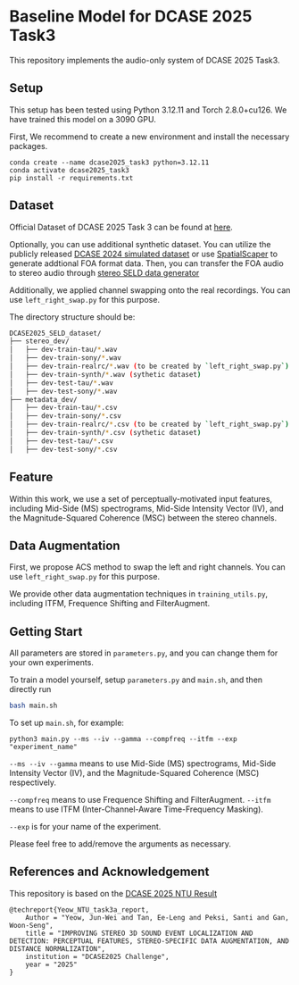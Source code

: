 # Baseline Model for DCASE 2025 Task3

This repository implements the audio-only system of DCASE 2025 Task3. 
## Setup
This setup has been tested using Python 3.12.11 and Torch 2.8.0+cu126. We have trained this model on a 3090 GPU.

First, We recommend to create a new environment and install the necessary packages.
```
conda create --name dcase2025_task3 python=3.12.11
conda activate dcase2025_task3
pip install -r requirements.txt
```

## Dataset
Official Dataset of DCASE 2025 Task 3 can be found at [here](https://zenodo.org/records/15559774).

Optionally, you can use additional synthetic dataset.  You can utilize the publicly released [DCASE 2024 simulated dataset](https://zenodo.org/records/10932241) or use [SpatialScaper](https://github.com/iranroman/SpatialScaper) to generate addtional FOA format data. Then, you can transfer the FOA audio to stereo audio through [stereo SELD data generator](https://github.com/SonyResearch/dcase2025_stereo_seld_data_generator)

Additionally, we applied channel swapping onto the real recordings. You can use `left_right_swap.py` for this purpose.

The directory structure should be:

```bash
DCASE2025_SELD_dataset/
├── stereo_dev/
│   ├── dev-train-tau/*.wav
│   ├── dev-train-sony/*.wav
│   ├── dev-train-realrc/*.wav (to be created by `left_right_swap.py`)
│   ├── dev-train-synth/*.wav (sythetic dataset)
│   ├── dev-test-tau/*.wav
│   ├── dev-test-sony/*.wav
├── metadata_dev/
│   ├── dev-train-tau/*.csv
│   ├── dev-train-sony/*.csv
│   ├── dev-train-realrc/*.csv (to be created by `left_right_swap.py`)
│   ├── dev-train-synth/*.csv (sythetic dataset)
│   ├── dev-test-tau/*.csv
│   ├── dev-test-sony/*.csv
```

## Feature
Within this work, we use a set of perceptually-motivated input features, including Mid-Side (MS) spectrograms, Mid-Side Intensity Vector (IV), and the Magnitude-Squared Coherence (MSC) between the stereo channels. 

## Data Augmentation
First, we propose ACS method to swap the left and right channels. You can use `left_right_swap.py` for this purpose.

We provide other data augmentation techniques in `training_utils.py`, including ITFM, Frequence Shifting and FilterAugment.

## Getting Start
All parameters are stored in `parameters.py`, and you can change them for your own experiments.

To train a model yourself, setup  `parameters.py` and `main.sh`, and then directly run

```bash
bash main.sh
```

To set up `main.sh`, for example:

```
python3 main.py --ms --iv --gamma --compfreq --itfm --exp "experiment_name"
```
`--ms --iv --gamma` means to use Mid-Side (MS) spectrograms, Mid-Side Intensity Vector (IV), and the Magnitude-Squared Coherence (MSC) respectively.

`--compfreq` means to use Frequence Shifting and FilterAugment. `--itfm` means to use ITFM (Inter-Channel-Aware Time-Frequency Masking).

`--exp` is for your name of the experiment.

Please feel free to add/remove the arguments as necessary. 


## References and Acknowledgement
This repository is based on the [DCASE 2025 NTU Result](https://github.com/itsjunwei/NTU_SNTL_Task3)
```
@techreport{Yeow_NTU_task3a_report,
    Author = "Yeow, Jun-Wei and Tan, Ee-Leng and Peksi, Santi and Gan, Woon-Seng",
    title = "IMPROVING STEREO 3D SOUND EVENT LOCALIZATION AND DETECTION: PERCEPTUAL FEATURES, STEREO-SPECIFIC DATA AUGMENTATION, AND DISTANCE NORMALIZATION",
    institution = "DCASE2025 Challenge",
    year = "2025"
}
```